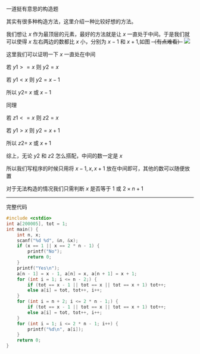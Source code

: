 一道挺有意思的构造题

其实有很多种构造方法，这里介绍一种比较好想的方法。

我们想让 $x$ 作为最顶层的元素，最好的方法就是让 $x$ 一直处于中间。于是我们就可以使得 $x$ 左右两边的数都比 $x$ 小，分别为 $x - 1$ 和 $x + 1$,如图
~~（有点难看）~~
![](https://cdn.luogu.com.cn/upload/image_hosting/37wjorjn.png)

这里我们可以证明一下 $x$ 一直处在中间

若 $y1 >= x$ 则 $y2 = x$

若 $y1 < x$ 则 $y2 = x-1$

所以 $y2 =$ $x$ 或 $x-1$

同理

若 $z1 <= x$ 则 $z2 = x$

若 $y1 > x$ 则 $y2 = x+1$

所以 $z2 =$ $x$ 或 $x+1$

综上，无论 $y2$ 和 $z2$ 怎么搭配，中间的数一定是 $x$

所以我们写程序的时候只用将 $x-1,x,x+1$ 放在中间即可，其他的数可以随便放置

对于无法构造的情况我们只需判断 $x$ 是否等于 $1$ 或 $2×n+1$

---
完整代码
```cpp
#include <cstdio>
int a[200005], tot = 1;
int main() {
	int n, x;
	scanf("%d %d", &n, &x);
	if (x == 1 || x == 2 * n - 1) {
		printf("No");
		return 0;
	}
	printf("Yes\n");
	a[n - 1] = x - 1, a[n] = x, a[n + 1] = x + 1;
	for (int i = 1; i <= n - 2;) {
		if (tot == x - 1 || tot == x || tot == x + 1) tot++;
		else a[i] = tot, tot++, i++;
	}
	for (int i = n + 2; i <= 2 * n - 1;) {
		if (tot == x - 1 || tot == x || tot == x + 1) tot++;
		else a[i] = tot, tot++, i++;
	}
	for (int i = 1; i <= 2 * n - 1; i++) {
		printf("%d\n", a[i]);
	}
	return 0;
}
```


